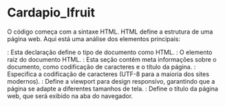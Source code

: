# Cardapio_Ifruit

O código começa com a sintaxe HTML. HTML define a estrutura de uma página web. Aqui está uma análise dos elementos principais:

<!DOCTYPE html>: Esta declaração define o tipo de documento como HTML.
<html>: O elemento raiz do documento HTML.
<head>: Esta seção contém meta informações sobre o documento, como codificação de caracteres e o título da página.
<meta charset="UTF-8">: Especifica a codificação de caracteres (UTF-8 para a maioria dos sites modernos).
<meta name="viewport" content="width=device-width, initial-scale=1.0">: Define a viewport para design responsivo, garantindo que a página se adapte a diferentes tamanhos de tela.
<title>Cardápio Digital</title>: Define o título da página web, que será exibido na aba do navegador.
<style>: Esta seção contém código CSS que define o estilo dos elementos HTML. Aqui, ele define estilos para fontes, cores de fundo, layout e muito mais.
<body>: Esta seção contém o conteúdo visível da página web.

header: Esta seção cria um elemento de cabeçalho com o nome do restaurante ("Cardápio Digital - IFruit").
div.container: Envolve a maior parte do conteúdo dentro de um contêiner (div) com a classe "container" para melhor organização e layout responsivo (opcional).
div.cardapio: Esta seção representa o menu em si. Ele contém várias categorias de itens alimentares (div.categoria).
div.categoria: Cada categoria (por exemplo, Hambúrgueres, Salgados, Bebidas) é encapsulada em uma div com a classe "categoria" e inclui um título (<h2>).
div.item: Cada item alimentar é exibido dentro de uma div com a classe "item". Ele usa uma combinação de elementos HTML para estruturar o conteúdo:
<input type="checkbox">: Caixas de seleção permitem que os usuários escolham os itens que desejam pedir.
<label for="checkboxId">: As etiquetas estão associadas às caixas de seleção usando o atributo for para fornecer texto descritivo ao lado de cada caixa de seleção.
<span class="descricao">: Spans com a classe "descricao" exibem informações adicionais sobre o item alimentar.
<input type="number" class="quantidade">: Campos de entrada numéricos permitem que os usuários especifiquem a quantidade de cada item selecionado. Eles estão inicialmente desabilitados e se tornam habilitados quando a caixa de seleção correspondente é marcada.
div.carrinho: Esta seção representa o carrinho de compras.
<h2>Carrinho de Compras</h2>: Título para o carrinho de compras.
table: Uma tabela exibe os itens selecionados, quantidade e preço.
thead: O cabeçalho da tabela (thead) define as colunas da tabela: Item, Quantidade, Preço.
tbody#carrinho-itens: O corpo da tabela (tbody) com o ID "carrinho-itens" é onde as linhas para cada item selecionado serão adicionadas dinamicamente usando JavaScript.
div.total: Exibe o preço total dos itens selecionados. Ele usa um span com o ID "total" para atualizar o valor dinamicamente.
div.pagamento: Seção para selecionar o método de pagamento. Ele usa botões de rádio para permitir que os usuários escolham entre Dinheiro, PIX ou Cartão.
div.endereco: Seção para inserir o endereço de entrega. Inclui um rótulo (<h3>) e uma área de texto (textarea) para o usuário inserir seu endereço.
button.finalizar: Dois botões com a classe "finalizar" são exibidos. Potencialmente, um é para finalizar o pedido, enquanto o outro pode ser para cancelá-lo

O script seleciona todas as caixas de seleção usando querySelectorAll('input[type="checkbox"]') e as atribui à constante checkboxes.
Ele também seleciona o elemento do corpo da tabela com o ID "carrinho-itens" e o atribui à constante carrinhoItens.
